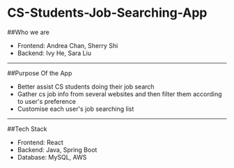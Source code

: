 # CS-Students-Job-Searching-App

##Who we are
 - Frontend: Andrea Chan, Sherry Shi
 - Backend: Ivy He, Sara Liu
 
 ---
 
 ##Purpose Of the App
 - Better assist CS students doing their job search 
 - Gather cs job info from several websites and then filter them according to user's preference
 - Customise each user's job searching list
 
 ---
 ##Tech Stack
 - Frontend: React
 - Backend: Java, Spring Boot
 - Database: MySQL, AWS
